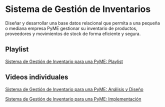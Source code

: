 # Sistema de Gestión de Inventarios

Diseñar y desarrollar una base datos relacional que permita a una pequeña o mediana empresa PyME gestionar su inventario de productos, proveedores y movimientos de stock de forma eficiente y segura.

## Playlist
[Sistema de Gestión de Inventario para una PyME: Playlist](https://www.youtube.com/playlist?list=PLf03vPJLEOIWIBSw8-gBftN8FZsCcZZ-a) 

## Videos individuales
[Sistema de Gestión de Inventario para una PyME: Análisis y Diseño](https://youtu.be/Gul1yTHbNu0) 

[Sistema de Gestión de Inventario para una PyME: Implementación](https://youtu.be/DwmBLSr5jgw) 